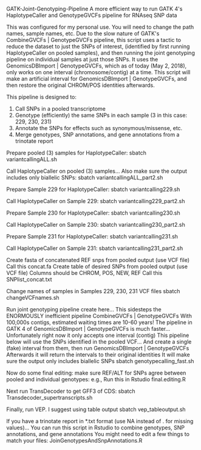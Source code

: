 GATK-Joint-Genotyping-Pipeline
A more efficient way to run GATK 4's HaplotypeCaller and GenotypeGVCFs pipeline for RNAseq SNP data

This was configured for my personal use. You will need to change the path names, sample names, etc.
Due to the slow nature of GATK's CombineGVCFs | GenotypeGVCFs pipeline,
this script uses a tactic to reduce the dataset to just the SNPs of interest,
(identified by first running HaplotypeCaller on pooled samples),
and then running the joint genotyping pipeline on individual samples at just those SNPs.
It uses the GenomicsDBImport | GenotypeGVCFs, which as of today (May 2, 2018),
only works on one interval (chromosome/contig) at a time.
This script will make an artificial interval for GenomicsDBImport | GenotypeGVCFs,
and then restore the original CHROM/POS identities afterwards.

This pipeline is designed to:
1. Call SNPs in a pooled transcriptome
2. Genotype (efficiently) the same SNPs in each sample (3 in this case: 229, 230, 231)
3. Annotate the SNPs for effects such as synonymous/missense, etc.
4. Merge genotypes, SNP annotations, and gene annotations from a trinotate report

Prepare pooled (3) samples for HaplotypeCaller:
sbatch variantcallingALL.sh

Call HaplotypeCaller on pooled (3) samples...
Also make sure the output includes only biallelic SNPs:
sbatch variantcallingALL_part2.sh

Prepare Sample 229 for HaplotypeCaller:
sbatch variantcalling229.sh

Call HaplotypeCaller on Sample 229:
sbatch variantcalling229_part2.sh

Prepare Sample 230 for HaplotypeCaller:
sbatch variantcalling230.sh

Call HaplotypeCaller on Sample 230:
sbatch variantcalling230_part2.sh

Prepare Sample 231 for HaplotypeCaller:
sbatch variantcalling231.sh

Call HaplotypeCaller on Sample 231:
sbatch variantcalling231_part2.sh

Create fasta of concatenated REF snps from pooled output (use VCF file)
Call this concat.fa
Create table of desired SNPs from pooled output (use VCF file)
Columns should be CHROM, POS, NEW, REF
Call this SNPlist_concat.txt

Change names of samples in Samples 229, 230, 231 VCF files
sbatch changeVCFnames.sh

Run joint genotyping pipeline create here...
This sidesteps the ENORMOUSLY inefficient pipeline CombineGVCFs | GenotypeGVCFs
With 100,000s contigs, estimated waiting times are 10-60 years!
The pipeline in GATK 4 of GenomicsDBImport | GenotypeGVCFs is much faster...
Unfortunately right now it only accepts one interval (contig)
This pipeline below will use the SNPs identified in the pooled VCF...
And create a single (fake) interval from them, then run GenomicsDBImport | GenotypeGVCFs
Afterwards it will return the intervals to their original identities
It will make sure the output only includes biallelic SNPs
sbatch genotypecalling_fast.sh

Now do some final editing: make sure REF/ALT for SNPs agree between pooled and individual genotypes:
e.g., Run this in Rstudio
final.editing.R

Next run TransDecoder to get GFF3 of CDS:
sbatch Transdecoder_supertranscripts.sh

Finally, run VEP. I suggest using table output
sbatch vep_tableoutput.sh

If you have a trinotate report in *.txt format (use NA instead of . for missing values)...
You can run this script in Rstudio to combine genotypes, SNP annotations, and gene annotations
You might need to edit a few things to match your files:
JoinGenotypesAndSnpAnnotations.R
